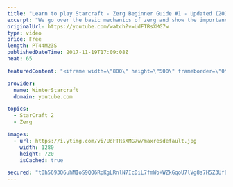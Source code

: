 ```yaml
---
title: "Learn to play Starcraft - Zerg Beginner Guide #1 - Updated (2017)"
excerpt: "We go over the basic mechanics of zerg and show the importance of understanding at least some of what your opponent is doing.  This guide is meant for players with an understanding of the objectives of starcraft but without any strong direction or gameplan, especially for each specific race! -- Watch"
originalUrl: https://youtube.com/watch?v=UdFTRsXMG7w
type: video
price: Free
length: PT44M23S
publishedDateTime: 2017-11-19T17:09:08Z
heat: 65

featuredContent: "<iframe width=\"800\" height=\"500\" frameborder=\"0\" src=\"https://www.youtube.com/embed/UdFTRsXMG7w\" allow=\"accelerometer; autoplay; encrypted-media; gyroscope; picture-in-picture\" allowfullscreen></iframe>"

provider:
  name: WinterStarcraft
  domain: youtube.com

topics:
  - StarCraft 2
  - Zerg

images:
  - url: https://i.ytimg.com/vi/UdFTRsXMG7w/maxresdefault.jpg
    width: 1280
    height: 720
    isCached: true

secured: "t0h5693Q6uhMIoS9QO6RpKgLRnlN7IcDiL7fmWo+WZkGqoU7lVg8s7H5Z3Uf8pDxmnubmdhjKDBlnXjIhA1E4CcAR2cRNS6qy5TnrPtYjHCXYVCo0JQQY6m5PX3YCl0Jw56jK2zxCviEcyhy8QA6WOkz8z5XMZl0FMstEkEa4+UwX4tw00wvj52Reydt+iiXKymNFM50ZZvTUX+vC2GQu/mF0M9yKomQpbJ0Nw3JjlfeJPXQICI1mCyYkRFaUb0wf4i/1jZ1SxgWiY8czRtVHj9Otsvk8jxqE8bkObU9fSQ0G7Ixi6fMkx1Qk0RJDj3qE9O63p2SpDLe7EErwuRmtgCJbrxAd49G1bKJeOwO655DaaTfKwZTyHBaNvayOxI5GxA4e6abUJUQ54Hs9I1t+TKD+gfAh1d6qPEX9oC5naidEYDFD3+Fyxe2obBJa+fT;MuSr9ZpdexkIsa+XGG29uQ=="
---
```


